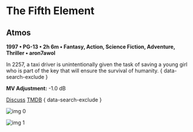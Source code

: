 # The Fifth Element

## Atmos

**1997 • PG-13 • 2h 6m • Fantasy, Action, Science Fiction, Adventure, Thriller • aron7awol**

In 2257, a taxi driver is unintentionally given the task of saving a young girl who is part of the key that will ensure the survival of humanity.
{ data-search-exclude }

**MV Adjustment:** -1.0 dB

[Discuss](https://www.avsforum.com/goto/post?id=56921780)  [TMDB](https://www.themoviedb.org/movie/18)
{ data-search-exclude }

![img 0](https://i.imgur.com/09qlPYK.jpg)

![img 1](https://i.imgur.com/tC5FwLX.png)

